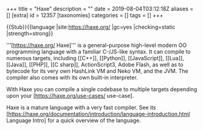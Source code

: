 +++
title = "Haxe"
description = ""
date = 2019-08-04T03:12:18Z
aliases = []
[extra]
id = 12357
[taxonomies]
categories = []
tags = []
+++

{{Stub}}{{language
|site:https://haxe.org/
|gc=yes
|checking=static
|strength=strong}}

'''[https://haxe.org/ Haxe]''' is a general-purpose high-level modern OO programming language with a familiar C-/JS-like syntax. It can compile to numerous targets, including [[C++]], [[Python]], [[JavaScript]], [[Lua]], [[Java]], [[PHP]], [[C sharp]], ActionScript3,  Adobe Flash, as well as to bytecode for its very own HashLink VM and Neko VM, and the JVM. The compiler also comes with its own built-in interpreter.

With Haxe you can compile a single codebase to multiple targets depending upon your [https://haxe.org/use-cases/ use-case].

Haxe is a mature language with a very fast compiler. See its [https://haxe.org/documentation/introduction/language-introduction.html Language Intro] for a quick overview of the language.
